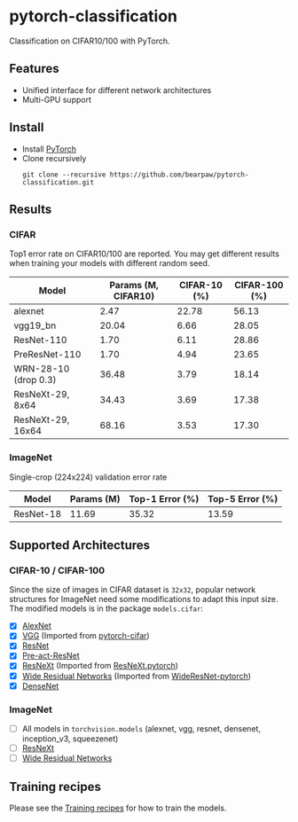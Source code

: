 # pytorch-classification
Classification on CIFAR10/100 with PyTorch.

## Features
* Unified interface for different network architectures
* Multi-GPU support

## Install
* Install [PyTorch](http://pytorch.org/)
* Clone recursively
  ```
  git clone --recursive https://github.com/bearpaw/pytorch-classification.git
  ```

## Results

### CIFAR
Top1 error rate on CIFAR10/100 are reported. You may get different results when training your models with different random seed.

| Model                | Params (M, CIFAR10)|  CIFAR-10 (%)      | CIFAR-100 (%)      |
| -------------------  | ------------------ | ------------------ | ------------------ |
| alexnet              | 2.47               | 22.78              | 56.13              |
| vgg19_bn             | 20.04              | 6.66               | 28.05              |
| ResNet-110           | 1.70               | 6.11               | 28.86              |
| PreResNet-110        | 1.70               | 4.94               | 23.65              |
| WRN-28-10 (drop 0.3) | 36.48              | 3.79               | 18.14              |
| ResNeXt-29, 8x64     | 34.43              | 3.69               | 17.38              |
| ResNeXt-29, 16x64    | 68.16              | 3.53               | 17.30              |

### ImageNet
Single-crop (224x224) validation error rate


| Model                | Params (M)         |  Top-1 Error (%)   | Top-5 Error  (%)   |
| -------------------  | ------------------ | ------------------ | ------------------ |
| ResNet-18            | 11.69              |  35.32             | 13.59              |


## Supported Architectures

### CIFAR-10 / CIFAR-100
Since the size of images in CIFAR dataset is `32x32`, popular network structures for ImageNet need some modifications to adapt this input size. The modified models is in the package `models.cifar`:
- [x] [AlexNet](https://arxiv.org/abs/1404.5997)
- [x] [VGG](https://arxiv.org/abs/1409.1556) (Imported from [pytorch-cifar](https://github.com/kuangliu/pytorch-cifar))
- [x] [ResNet](https://arxiv.org/abs/1512.03385)
- [x] [Pre-act-ResNet](https://arxiv.org/abs/1603.05027)
- [x] [ResNeXt](https://arxiv.org/abs/1611.05431) (Imported from [ResNeXt.pytorch](https://github.com/prlz77/ResNeXt.pytorch))
- [x] [Wide Residual Networks](http://arxiv.org/abs/1605.07146) (Imported from [WideResNet-pytorch](https://github.com/xternalz/WideResNet-pytorch))
- [x] [DenseNet](https://arxiv.org/abs/1608.06993)

### ImageNet
- [ ] All models in `torchvision.models` (alexnet, vgg, resnet, densenet, inception_v3, squeezenet)
- [ ] [ResNeXt](https://arxiv.org/abs/1611.05431)
- [ ] [Wide Residual Networks](http://arxiv.org/abs/1605.07146)

## Training recipes
Please see the [Training recipes](TRAINING.md) for how to train the models.